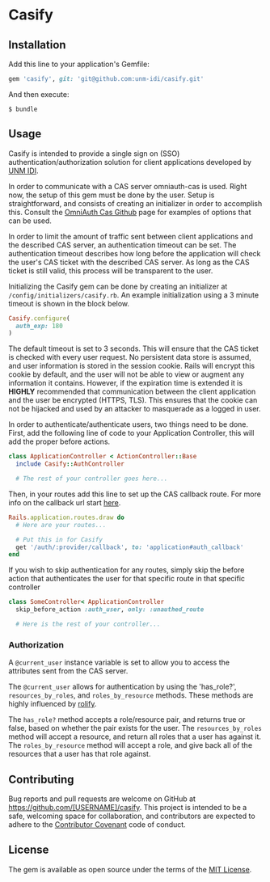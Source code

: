 # Casify


## Installation

Add this line to your application's Gemfile:

```ruby
gem 'casify', git: 'git@github.com:unm-idi/casify.git'
```

And then execute:

    $ bundle


## Usage

Casify is intended to provide a single sign on (SSO) authentication/authorization solution for client applications developed by [UNM IDI](http://idi.unm.edu).

In order to communicate with a CAS server omniauth-cas is used. Right now, the setup of this gem must be done by the user. Setup is straightforward, and consists of creating an initializer in order to accomplish this. Consult the [OmniAuth Cas Github](https://github.com/dlindahl/omniauth-cas) page for examples of options that can be used.

In order to limit the amount of traffic sent between client applications and the described CAS server, an authentication timeout can be set. The authentication timeout describes how long before the application will check the user's CAS ticket with the described CAS server. As long as the CAS ticket is still valid, this process will be transparent to the user.

Initializing the Casify gem can be done by creating an initializer at `/config/initializers/casify.rb`. An example initialization using a 3 minute timeout is shown in the block below.

```ruby
Casify.configure(
  auth_exp: 180
)
```

The default timeout is set to 3 seconds. This will ensure that the CAS ticket is checked with every user request. No persistent data store is assumed, and user information is stored in the session cookie. Rails will encrypt this cookie by default, and the user will not be able to view or augment any information it contains. However, if the expiration time is extended it is **HIGHLY** recommended that communication between the client application and the user be encrypted (HTTPS, TLS). This ensures that the cookie can not be hijacked and used by an attacker to masquerade as a logged in user.

In order to authenticate/authenticate users, two things need to be done. First, add the following line of code to your Application Controller, this will add the proper before actions.

```ruby
class ApplicationController < ActionController::Base
  include Casify::AuthController

  # The rest of your controller goes here...
```

Then, in your routes add this line to set up the CAS callback route. For more info on the callback url start [here](https://github.com/dlindahl/omniauth-cas).

```ruby
Rails.application.routes.draw do
  # Here are your routes...

  # Put this in for Casify
  get '/auth/:provider/callback', to: 'application#auth_callback'
end
```

If you wish to skip authentication for any routes, simply skip the before action that authenticates the user for that specific route in that specific controller

```ruby
class SomeController< ApplicationController
  skip_before_action :auth_user, only: :unauthed_route

  # Here is the rest of your controller...
```

### Authorization

A `@current_user` instance variable is set to allow you to access the attributes sent from the CAS server.

The `@current_user` allows for authentication by using the 'has_role?', `resources_by_roles`, and `roles_by_resource` methods. These methods are highly influenced by [rolify](https://github.com/RolifyCommunity/rolify).

The `has_role?` method accepts a role/resource pair, and returns true or false, based on whether the pair exists for the user. The `resources_by_roles` method will accept a resource, and return all roles that a user has against it. The `roles_by_resource` method will accept a role, and give back all of the resources that a user has that role against. 

## Contributing

Bug reports and pull requests are welcome on GitHub at https://github.com/[USERNAME]/casify. This project is intended to be a safe, welcoming space for collaboration, and contributors are expected to adhere to the [Contributor Covenant](http://contributor-covenant.org) code of conduct.


## License

The gem is available as open source under the terms of the [MIT License](http://opensource.org/licenses/MIT).
